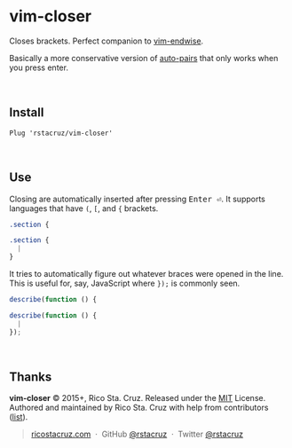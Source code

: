 # vim-closer

Closes brackets. Perfect companion to [vim-endwise].

Basically a more conservative version of [auto-pairs] that only works when you press enter.

[auto-pairs]: https://github.com/jiangmiao/auto-pairs
[vim-endwise]: https://github.com/tpope/vim-endwise

<br>

## Install

```vim
Plug 'rstacruz/vim-closer'
```

<br>

## Use

Closing are automatically inserted after pressing <kbd>Enter ⏎</kbd>. It supports languages that have `(`, `[`, and `{` brackets.

```css
.section {
```

```css
.section {
  |
}
```

It tries to automatically figure out whatever braces were opened in the line. This is useful for, say, JavaScript where `});` is commonly seen.

```js
describe(function () {
```

```js
describe(function () {
  |
});
```

<br>

## Thanks

**vim-closer** © 2015+, Rico Sta. Cruz. Released under the [MIT] License.<br>
Authored and maintained by Rico Sta. Cruz with help from contributors ([list][contributors]).

> [ricostacruz.com](http://ricostacruz.com) &nbsp;&middot;&nbsp;
> GitHub [@rstacruz](https://github.com/rstacruz) &nbsp;&middot;&nbsp;
> Twitter [@rstacruz](https://twitter.com/rstacruz)

[MIT]: http://mit-license.org/
[contributors]: http://github.com/rstacruz/vim-closer/contributors
